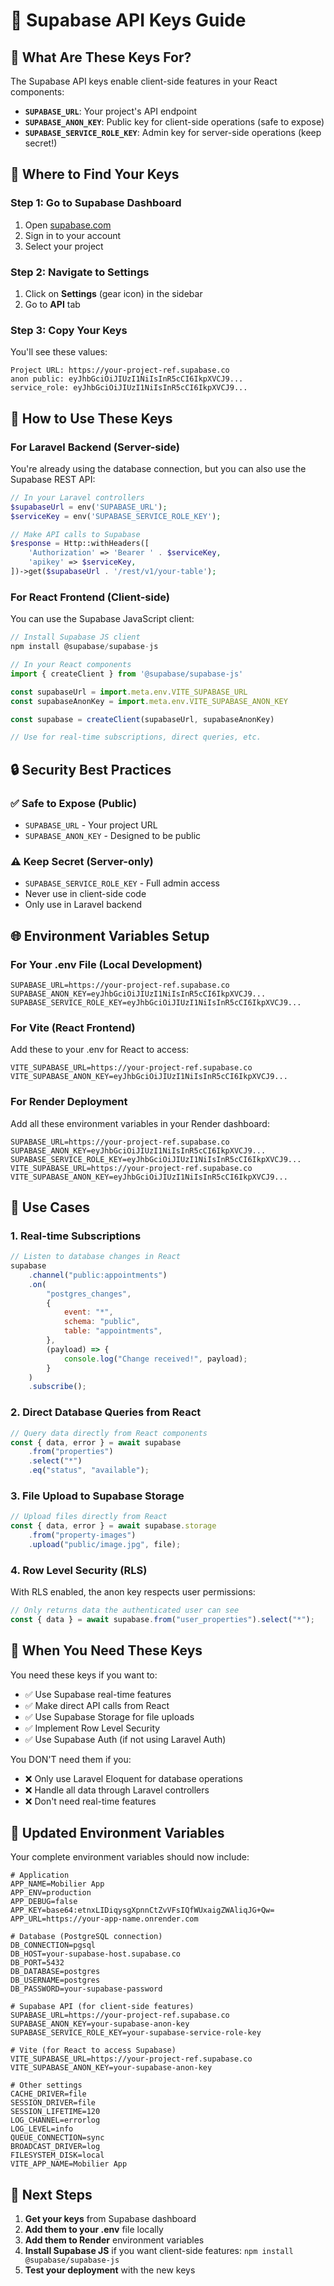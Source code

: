 # 🔑 Supabase API Keys Guide

## 🎯 What Are These Keys For?

The Supabase API keys enable client-side features in your React components:

-   **`SUPABASE_URL`**: Your project's API endpoint
-   **`SUPABASE_ANON_KEY`**: Public key for client-side operations (safe to expose)
-   **`SUPABASE_SERVICE_ROLE_KEY`**: Admin key for server-side operations (keep secret!)

## 📍 Where to Find Your Keys

### Step 1: Go to Supabase Dashboard

1. Open [supabase.com](https://supabase.com)
2. Sign in to your account
3. Select your project

### Step 2: Navigate to Settings

1. Click on **Settings** (gear icon) in the sidebar
2. Go to **API** tab

### Step 3: Copy Your Keys

You'll see these values:

```
Project URL: https://your-project-ref.supabase.co
anon public: eyJhbGciOiJIUzI1NiIsInR5cCI6IkpXVCJ9...
service_role: eyJhbGciOiJIUzI1NiIsInR5cCI6IkpXVCJ9...
```

## 🔧 How to Use These Keys

### For Laravel Backend (Server-side)

You're already using the database connection, but you can also use the Supabase REST API:

```php
// In your Laravel controllers
$supabaseUrl = env('SUPABASE_URL');
$serviceKey = env('SUPABASE_SERVICE_ROLE_KEY');

// Make API calls to Supabase
$response = Http::withHeaders([
    'Authorization' => 'Bearer ' . $serviceKey,
    'apikey' => $serviceKey,
])->get($supabaseUrl . '/rest/v1/your-table');
```

### For React Frontend (Client-side)

You can use the Supabase JavaScript client:

```javascript
// Install Supabase JS client
npm install @supabase/supabase-js

// In your React components
import { createClient } from '@supabase/supabase-js'

const supabaseUrl = import.meta.env.VITE_SUPABASE_URL
const supabaseAnonKey = import.meta.env.VITE_SUPABASE_ANON_KEY

const supabase = createClient(supabaseUrl, supabaseAnonKey)

// Use for real-time subscriptions, direct queries, etc.
```

## 🔒 Security Best Practices

### ✅ Safe to Expose (Public)

-   `SUPABASE_URL` - Your project URL
-   `SUPABASE_ANON_KEY` - Designed to be public

### ⚠️ Keep Secret (Server-only)

-   `SUPABASE_SERVICE_ROLE_KEY` - Full admin access
-   Never use in client-side code
-   Only use in Laravel backend

## 🌐 Environment Variables Setup

### For Your .env File (Local Development)

```env
SUPABASE_URL=https://your-project-ref.supabase.co
SUPABASE_ANON_KEY=eyJhbGciOiJIUzI1NiIsInR5cCI6IkpXVCJ9...
SUPABASE_SERVICE_ROLE_KEY=eyJhbGciOiJIUzI1NiIsInR5cCI6IkpXVCJ9...
```

### For Vite (React Frontend)

Add these to your .env for React to access:

```env
VITE_SUPABASE_URL=https://your-project-ref.supabase.co
VITE_SUPABASE_ANON_KEY=eyJhbGciOiJIUzI1NiIsInR5cCI6IkpXVCJ9...
```

### For Render Deployment

Add all these environment variables in your Render dashboard:

```env
SUPABASE_URL=https://your-project-ref.supabase.co
SUPABASE_ANON_KEY=eyJhbGciOiJIUzI1NiIsInR5cCI6IkpXVCJ9...
SUPABASE_SERVICE_ROLE_KEY=eyJhbGciOiJIUzI1NiIsInR5cCI6IkpXVCJ9...
VITE_SUPABASE_URL=https://your-project-ref.supabase.co
VITE_SUPABASE_ANON_KEY=eyJhbGciOiJIUzI1NiIsInR5cCI6IkpXVCJ9...
```

## 🚀 Use Cases

### 1. Real-time Subscriptions

```javascript
// Listen to database changes in React
supabase
    .channel("public:appointments")
    .on(
        "postgres_changes",
        {
            event: "*",
            schema: "public",
            table: "appointments",
        },
        (payload) => {
            console.log("Change received!", payload);
        }
    )
    .subscribe();
```

### 2. Direct Database Queries from React

```javascript
// Query data directly from React components
const { data, error } = await supabase
    .from("properties")
    .select("*")
    .eq("status", "available");
```

### 3. File Upload to Supabase Storage

```javascript
// Upload files directly from React
const { data, error } = await supabase.storage
    .from("property-images")
    .upload("public/image.jpg", file);
```

### 4. Row Level Security (RLS)

With RLS enabled, the anon key respects user permissions:

```javascript
// Only returns data the authenticated user can see
const { data } = await supabase.from("user_properties").select("*");
```

## 🔄 When You Need These Keys

You need these keys if you want to:

-   ✅ Use Supabase real-time features
-   ✅ Make direct API calls from React
-   ✅ Use Supabase Storage for file uploads
-   ✅ Implement Row Level Security
-   ✅ Use Supabase Auth (if not using Laravel Auth)

You DON'T need them if you:

-   ❌ Only use Laravel Eloquent for database operations
-   ❌ Handle all data through Laravel controllers
-   ❌ Don't need real-time features

## 📝 Updated Environment Variables

Your complete environment variables should now include:

```env
# Application
APP_NAME=Mobilier App
APP_ENV=production
APP_DEBUG=false
APP_KEY=base64:etnxLIDiqysgXpnnCtZvVFsIQfWUxaigZWAliqJG+Qw=
APP_URL=https://your-app-name.onrender.com

# Database (PostgreSQL connection)
DB_CONNECTION=pgsql
DB_HOST=your-supabase-host.supabase.co
DB_PORT=5432
DB_DATABASE=postgres
DB_USERNAME=postgres
DB_PASSWORD=your-supabase-password

# Supabase API (for client-side features)
SUPABASE_URL=https://your-project-ref.supabase.co
SUPABASE_ANON_KEY=your-supabase-anon-key
SUPABASE_SERVICE_ROLE_KEY=your-supabase-service-role-key

# Vite (for React to access Supabase)
VITE_SUPABASE_URL=https://your-project-ref.supabase.co
VITE_SUPABASE_ANON_KEY=your-supabase-anon-key

# Other settings
CACHE_DRIVER=file
SESSION_DRIVER=file
SESSION_LIFETIME=120
LOG_CHANNEL=errorlog
LOG_LEVEL=info
QUEUE_CONNECTION=sync
BROADCAST_DRIVER=log
FILESYSTEM_DISK=local
VITE_APP_NAME=Mobilier App
```

## 🎯 Next Steps

1. **Get your keys** from Supabase dashboard
2. **Add them to your .env** file locally
3. **Add them to Render** environment variables
4. **Install Supabase JS** if you want client-side features: `npm install @supabase/supabase-js`
5. **Test your deployment** with the new keys
